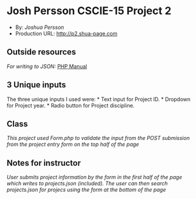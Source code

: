 # Josh Persson CSCIE-15 Project 2
+ By: *Joshua Persson*
+ Production URL: <http://p2.shua-page.com>

## Outside resources
*For writing to JSON:*
[PHP Manual](http://php.net/manual/en/function.json-encode.php)





## 3 Unique inputs
The three unique inputs I used were:
 	* Text input for Project ID.
	* Dropdown for Project year.
	* Radio button for Project discipline.

## Class
*This project used Form.php to validate the input from the POST submission from the project entry form on the top half of the page*



## Notes for instructor
*User submits project information by the form in the first half of the page which writes to projects.json (included). The user can then search projects.json for projecs using the form at the bottom of the page*





